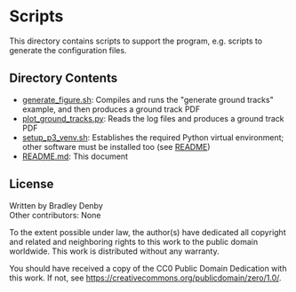 # Scripts

This directory contains scripts to support the program, e.g. scripts to generate
the configuration files.

## Directory Contents

* [generate_figure.sh](generate_figure.sh): Compiles and runs the "generate
  ground tracks" example, and then produces a ground track PDF
* [plot_ground_tracks.py](plot_ground_tracks.py): Reads the log files and
  produces a ground track PDF
* [setup_p3_venv.sh](setup_p3_venv.sh): Establishes the required Python virtual
  environment; other software must be installed too (see [README](../README.md))
* [README.md](README.md): This document

## License

Written by Bradley Denby  
Other contributors: None

To the extent possible under law, the author(s) have dedicated all copyright and
related and neighboring rights to this work to the public domain worldwide. This
work is distributed without any warranty.

You should have received a copy of the CC0 Public Domain Dedication with this
work. If not, see <https://creativecommons.org/publicdomain/zero/1.0/>.
